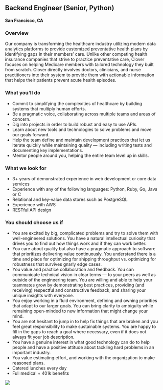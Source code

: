 ## Backend Engineer (Senior, Python)
#### San Francisco, CA

### Overview
Our company is transforming the healthcare industry utilizing modern data analytics platforms to provide customized preventative health plans by identifying gaps in their members’ care. Unlike other competing health insurance companies that strive to practice preventative care, Clover focuses on helping Medicare members with tailored technology they built from scratch. Clover directly involves doctors, clinicians, and nurse practitioners into their system to provide them with actionable information that helps their patients prevent acute health episodes.

### What you'll do
+	Commit to simplifying the complexities of healthcare by building systems that multiply human efforts.
+	Be a pragmatic voice, collaborating across multiple teams and areas of concern.
+	Dig into projects in order to build robust and easy to use APIs.
+	Learn about new tools and technologies to solve problems and move our goals forward.
+	Help the team define and maintain development practices that let us iterate quickly while maintaining quality — including writing tests and documenting key implementations.
+	Mentor people around you, helping the entire team level up in skills.

### What we look for
+	3+ years of demonstrated experience in web development or core data services
+	Experience with any of the following languages: Python, Ruby, Go, Java or C
+	Relational and key-value data stores such as PostgreSQL
+	Experience with AWS
+	RESTful API design

### You should choose us if
+	You are excited by big, complicated problems and try to solve them with well-engineered solutions. You have a natural intellectual curiosity that drives you to find out how things work and if they can work better.
+	You care about quality but also have a pragmatic approach to software that prioritizes delivering value continuously. You understand there is a time and place for optimizing for shipping throughput vs. optimizing for robustness that survives gnarly edge cases.
+	You value and practice collaboration and feedback. You can communicate technical vision in clear terms — to your peers as well as outside of the engineering team. You are willing and able to help your teammates grow by demonstrating best practices, providing (and receiving) respectful and constructive feedback, and sharing your unique insights with everyone.
+	You enjoy working in a fluid environment, defining and owning priorities that adapt to our larger goals. You can bring clarity to ambiguity while remaining open-minded to new information that might change your mind.
+	You are not hesitant to jump in to help fix things that are broken and you feel great responsibility to make sustainable systems. You are happy to fill in the gaps to reach a goal where necessary, even if it does not always fit your job description.
+	You have a genuine interest in what good technology can do to help people and have a positive attitude about tackling hard problems in an important industry.
+	You value estimating effort, and working with the organization to make reasoned plans.
+	Catered lunches every day
+	Full medical + 401k benefits


[<img src='https://dabuttonfactory.com/button.png?t=Learn+More&f=Calibri-Bold&ts=24&tc=fff&hp=20&vp=8&c=5&bgt=unicolored&bgc=29aafe'>](https://letsrockit.co/job/q2xvdmvyiehlywx0aa-backend-engineer-senior-python)
